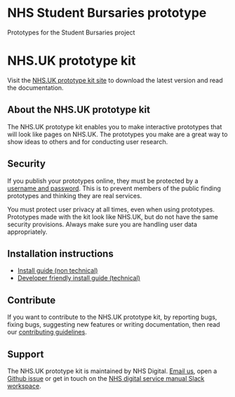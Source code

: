 # NHS Student Bursaries prototype

Prototypes for the Student Bursaries project


# NHS.UK prototype kit

Visit the <a href="http://nhsuk-prototype-kit.azurewebsites.net/docs">NHS.UK prototype kit site</a> to download the latest version and read the documentation.

## About the NHS.UK prototype kit

The NHS.UK prototype kit enables you to make interactive prototypes that will look like pages on NHS.UK. The prototypes you make are a great way to show ideas to others and for conducting user research.

## Security

If you publish your prototypes online, they must be protected by a <a href="http://nhsuk-prototype-kit.azurewebsites.net/docs/how-tos/heroku">username and password</a>. This is to prevent members of the public finding prototypes and thinking they are real services.

You must protect user privacy at all times, even when using prototypes. Prototypes made with the kit look like NHS.UK, but do not have the same security provisions. Always make sure you are handling user data appropriately.

## Installation instructions

- <a href="http://nhsuk-prototype-kit.azurewebsites.net/docs/install/simple">Install guide (non technical)</a>
- <a href="http://nhsuk-prototype-kit.azurewebsites.net/docs/install/advanced">Developer friendly install guide (technical)</a>

## Contribute

If you want to contribute to the NHS.UK prototype kit, by reporting bugs, fixing bugs, suggesting new features or writing documentation, then read our [contributing guidelines](CONTRIBUTING.md).

## Support

The NHS.UK prototype kit is maintained by NHS Digital. [Email us](mailto:service-manual@nhs.net), open a [Github issue](https://github.com/nhsuk/nhsuk-prototype-kit/issues/new) or get in touch on the [NHS digital service manual Slack workspace](https://join.slack.com/t/nhs-service-manual/shared_invite/enQtNTIyOTEyNjU3NDkyLTk4NDQ3YzkwYzk1Njk5YjAxYTI5YTVkZmUxMGQ0ZjA3NjMyM2ZkNjBlMWMxODVjZjYzNzg1ZmU4MWY1NmE2YzE).

